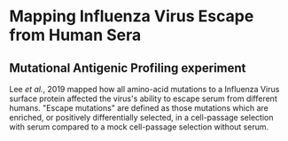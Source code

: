 # Mapping Influenza Virus Escape from Human Sera

## Mutational Antigenic Profiling experiment

Lee  <span style="font-style:italic">et al.</span>, 2019 mapped how all amino-acid mutations to a Influenza Virus surface protein affected the virus's ability to escape serum from different humans.
"Escape mutations" are defined as those mutations which are enriched, or positively differentially selected, in a cell-passage selection with serum compared to a mock cell-passage selection without serum.

